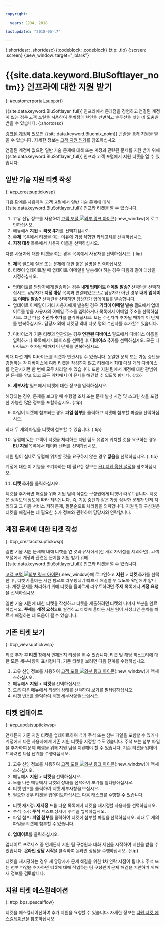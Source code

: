 ```yaml
---

copyright:

  years: 1994, 2018

lastupdated: "2018-05-17"

---
```


{:shortdesc: .shortdesc}
{:codeblock: .codeblock}
{:tip: .tip}
{:screen: .screen}
{:new_window: target="_blank"}


# {{site.data.keyword.BluSoftlayer_notm}} 인프라에 대한 지원 받기
{: #customerportal_support}

{{site.data.keyword.BluSoftlayer_full}} 인프라에서 문제점을 경험하고 연결된 계정이 없는 경우 고객 포털을 사용하여 문제점의 원인을 판별하고 솔루션을 찾는 데 도움을 받을 수 있습니다.
{:shortdesc}

[링크된 계정](/docs/account/softlayerlink.html#link_user_accounts)이 있으면 {{site.data.keyword.Bluemix_notm}} 콘솔을 통해 지원을 받을 수 있습니다. 자세한 정보는 [고객 지원 받기](/docs/get-support/howtogetsupport.html)를 참조하십시오.

연결된 계정이 없으면 일반 기술 문제에 대해 또는 계정과 관련된 문제를 지원 받기 위해 {{site.data.keyword.BluSoftlayer_full}} 인프라 고객 포털에서 지원 티켓을 열 수 있습니다.

## 일반 기술 지원 티켓 작성
{: #cp_creatsuptickwsp}

다음 단계를 사용하여 고객 포털에서 일반 기술 문제에 대해 {{site.data.keyword.BluSoftlayer_full}} 인프라 티켓을 열 수 있습니다.

1. 고유 신임 정보를 사용하여 [고객 포털 ![외부 링크 아이콘](../icons/launch-glyph.svg)](https://control.softlayer.com/){:new_window}에 로그인하십시오.
2. 메뉴에서 **지원** > **티켓 추가**를 선택하십시오.
3. **주제** 목록에서 티켓을 여는 이유에 가장 적합한 카테고리를 선택하십시오.
4. **지정 대상** 목록에서 사용자 이름을 선택하십시오.<br/>

  다른 사용자에 대한 티켓을 여는 경우 목록에서 사용자를 선택하십시오.
  {:tip}

5. **제목** 필드에 질문 또는 문제에 대한 짧은 설명을 입력하십시오.
6. 티켓이 업데이트될 때 업데이트 이메일을 발송해야 하는 경우 다음과 같이 대상을 지정하십시오.
  * 업데이트를 담당자에게 발송하는 경우 **내게 업데이트 이메일 발송?** 선택란을 선택하십시오. 담당자가 **지정 대상** 목록과 연결되었으므로 담당자가 아닌 경우 **내게 업데이트 이메일 발송?** 선택란을 선택하면 담당자가 업데이트를 발송합니다.
  * 업데이트 이메일이 기타 사용자에게 발송된 경우 **기타에 이메일 발송** 필드에서 업데이트를 받을 사용자의 이메일 주소를 입력하거나 목록에서 이메일 주소를 선택하십시오. 그런 다음 **수신자 추가**를 클릭하십시오. 모든 수신자가 추가될 때까지 이 단계를 반복하십시오. 담당자 외에 티켓당 최대 다섯 명의 수신자를 추가할수 있습니다.
7. 디바이스가 기존 티켓과 연관되는 경우 **연관된 디바이스** 필드에서 디바이스 이름을 입력하거나 목록에서 디바이스를 선택한 후 **디바이스 추가**를 선택하십시오. 모든 디바이스가 추가될 때까지 이 단계를 반복하십시오.

  최대 다섯 개의 디바이스를 티켓과 연관시킬 수 있습니다. 동일한 문제 또는 가동 중단을 경험하는 각 디바이스에 여러 티켓을 작성하지 않고 티켓에서 최대 다섯 개의 디바이스를 연관시키면 한 번에 모두 처리할 수 있습니다. 또한 지원 팀에서 계정에 대한 광범위한 문제를 알고 있고 모든 위치에서 이 문제를 해결할 수 있도록 합니다.
  {:tip}

8. **세부사항** 필드에서 티켓에 대한 정보를 입력하십시오.

  해당되는 경우, 문제를 보고할 때 수행할 조치 또는 문제 발생 시점 및 스크린 샷을 포함한 가능한 많은 정보를 포함하십시오.
  {:tip}

9. 파일이 티켓에 첨부되는 경우 **파일 첨부**를 클릭하고 티켓에 첨부할 파일을 선택하십시오.

  최대 두 개의 파일을 티켓에 첨부할 수 있습니다.
  {:tip}

10. 유럽에 있는 고객이 티켓을 처리하는 지원 팀도 유럽에 위치할 것을 요구하는 경우 **EU 지원** 목록에서 데이터 센터를 선택하십시오.

  지원 팀이 실제로 유럽에 위치할 것을 요구하지 않는 경우 **없음**을 선택하십시오.
  {: tip}

  계정에 대한 이 기능을 초기화하는 데 필요한 정보는 [EU 지원 옵션 설정](/docs/customer-portal/cpmanuserprof.html#cp_seteusupported)을 참조하십시오.

11. **티켓 추가**를 클릭하십시오.

티켓을 추가하면 해결을 위해 지원 팀의 적절한 구성원에게 티켓이 라우트됩니다. 티켓은 심각도의 정도에 따라 처리됩니다. 즉, 가동 중단과 같은 가장 심각한 문제가 먼저 처리되고 그 다음 서비스 저하 문제, 질문순으로 처리됨을 의미합니다. 지원 팀의 구성원은 티켓을 해결하는 데 필요한 추가 정보와 관련하여 담당자와 연락합니다. 

## 계정 문제에 대한 티켓 작성
{: #cp_creatacctsuptickwsp}

일반 기술 지원 문제에 대해 티켓을 연 것과 유사하게(한 개의 차이점을 제외하면), 고객 포털에서 계정과 관련된 문제를 지원 받기 위해 {{site.data.keyword.BluSoftlayer_full}} 인프라 티켓을 열 수 있습니다.  

[고객 포털 ![외부 링크 아이콘](../icons/launch-glyph.svg)](https://control.softlayer.com/){:new_window}에 로그인하고 **지원** > **티켓 추가**를 선택한 후, 티켓이 올바른 지원 팀으로 라우팅되어 빠르게 해결될 수 있도록 확인해야 합니다. 계정 문제를 처리하기 위해 티켓을 올바르게 라우트하려면 **주제** 목록에서 **계정 요청**을 선택하십시오.

일반 기술 지원에 대한 티켓을 작성하고 티켓을 제출하려면 티켓의 나머지 부분을 완료하십시오. **주제**를 **계정 요청**으로 설정하고 티켓에 올바른 지원 팀이 지정되면 문제를 빠르게 해결하는 데 도움이 될 수 있습니다.

## 기존 티켓 보기
{: #cp_viewsuptickwsp}

티켓 추가 후 **티켓** 창에서 언제든지 티켓을 볼 수 있습니다. 티켓 및 해당 히스토리에 대한 모든 세부사항이 표시됩니다. 기존 티켓을 보려면 다음 단계를 수행하십시오.

1. 고유 신임 정보를 사용하여 [고객 포털 ![외부 링크 아이콘](../icons/launch-glyph.svg)](https://control.softlayer.com/){:new_window}에 액세스하십시오.
2. 메뉴에서 **지원** > **티켓**을 선택하십시오.
3. 드롭 다운 메뉴에서 티켓의 상태를 선택하여 보기를 필터링하십시오.
4. 티켓 번호를 클릭하여 티켓 세부사항을 보십시오.

## 티켓 업데이트
{: #cp_updatsuptickwsp}

언제든지 기존 지원 티켓을 업데이트하여 추가 주석 또는 첨부 파일을 포함할 수 있거나 계정에서 다른 사용자에게 기존 지원 티켓을 지정할 수도 있습니다. 주석 또는 첨부 파일을 추가하여 문제 해결을 위해 지원 팀을 지원해야 할 수 있습니다. 기존 티켓을 업데이트하려면 다음 단계를 수행하십시오.

1. 고유 신임 정보를 사용하여 [고객 포털 ![외부 링크 아이콘](../icons/launch-glyph.svg)](https://control.softlayer.com/){:new_window}에 액세스하십시오.
2. 메뉴에서 **지원** > **티켓**을 선택하십시오.
3. 드롭 다운 메뉴에서 티켓의 상태를 선택하여 보기를 필터링하십시오.
4. 티켓 번호를 클릭하여 티켓 세부사항을 보십시오.
5. 필요한 경우 티켓을 업데이트하십시오. 다음 태스크를 수행할 수 있습니다.
  * 티켓 재지정: **재지정** 드롭 다운 목록에서 티켓을 재지정할 사용자를 선택하십시오.   
  * 주석 추가: **주석** 텍스트 상자에 주석을 입력하십시오.
  * 파일 첨부: **파일 첨부**를 클릭하여 티켓에 첨부할 파일을 선택하십시오. 최대 두 개의 파일을 티켓에 첨부할 수 있습니다.
6. **업데이트**를 클릭하십시오.

  업데이트 프로세스 중 언제든지 지원 팀 구성원과 대화 세션을 시작하여 지원을 받을 수 있습니다. **온라인 상담 시작**을 클릭하여 온라인 상담을 수행하십시오.
  {:tip}

티켓을 재지정하는 경우 새 담당자가 문제 해결을 위한 1차 연락 지점이 됩니다. 주석 또는 첨부 파일을 추가하면 티켓에 대해 작업하는 팀 구성원이 문제 해결을 지원하기 위해 새 정보를 검토합니다. 

## 지원 티켓 에스컬레이션
{: #cp_bpsupescalflow}

티켓을 에스컬레이션하여 추가 지원을 요청할 수 있습니다. 자세한 정보는 [지원 티켓 에스컬레이션](/docs/get-support/quicktickresp.html#escalation)을 참조하십시오.
